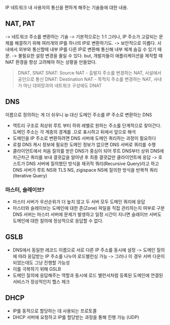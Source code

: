 IP 네트워크 내 사용자의 통신을 편하게 해주는 기술들에 대한 내용.

## NAT, PAT
-> 네트워크 주소를 변환하는 기술
-> 기본적으로는 1:1 그러나, IP 주소가 고갈되는 문제를 해결하기 위해 여러개의 IP를 하나의 IP로 변환하기도.
-> 보안적으로 이롭다. 사내에서 외부와 통신할때 내부 IP를 다른 IP로 변환해 통신해 내부 체계 숨길 수 있기 때문.
-> 불필요한 설정 변경을 줄일 수 있다.
but, 개발자들이 애플리케이션을 제작할 때 NAT 환경을 항상 고려해야 하는 상황을 만들었다.

> DNAT, SNAT
SNAT: Source NAT - 출발지 주소를 변경하는 NAT, 사설에서 공인으로 통신
DNAT: Destination NAT - 목적지 주소를 변경하는 NAT, 사내가 아닌 대외망과의 네트워크 구성에도 DNAT


## DNS
이름으로 정의하는 게 더 쉬우니 ip 대신 도메인 주소를 IP 주소로 변환하는 DNS

- 역트리 구조로 최상위 루트 부터 하위 레벨로 원하는 주소를 단계적으로 찾아간다. 도메인 주소는 각 계층의 경계를 .으로 표시하고 뒤에서 앞으로 해석
- 도메인을 IP 주소로 변환하려면 DNS 서버에 도메인 쿼리하는 과정이 필요하다
- 로컬 DNS 캐시 정보에 필요한 도메인 정보가 없으면 DNS 서버로 쿼리를 수행
- 클라이언트에서 처음 질의를 받은 DNS가 중심이 되어 루트 DNS부터 상위 DNS에 차근차근 쿼리를 보내 결괏값을 알아낸 후 최종 결괏값만 클라이언트에 응답
->  호스트가 DNS 서버에 질의했던 방식을 재귀적 쿼리(Recursive Query)라고 하고 DNS 서버가 루트 NS와 TLS NS, zigispace NS에 질의한 방식을 반복적 쿼리(Iterative Query)

### 마스터, 슬레이브?
- 마스터 서버가 우선순위가 더 높지 않고 두 서버 모두 도메인 쿼리에 응답
- 마스터와 슬레이브는 도메인에 대한 존(Zone) 파일을 직접 관리하는지 여부로 구분
DNS 서버는 마스터 서버에 문제가 발생하고 일정 시간이 지나면 슬레이브 서버도 도메인에 대한 질의에 정상적으로 응답할 수 없다.


## GSLB
- DNS에서 동일한 레코드 이름으로 서로 다른 IP 주소를 동시에 설정 -> 도메인 질의에 따라 응답받는 IP 주소를 나누어 로드밸런싱 가능
-> 그러나 이 경우 서버 다운이 되었는데도 그냥 진행할 가능성
- 이를 극복하기 위해 GSLB
- 도메인 질의에 응답해주는 역할과 동시에 로드 밸런서처럼 등록된 도메인에 연결된 서비스가 정상적인지 헬스 체크

## DHCP
- IP를 동적으로 할당하는 데 사용되는 프로토콜
- DHCP 서버에 요청하고 IP를 할당받는 과정을 통해 진행 가능 (UDP)
